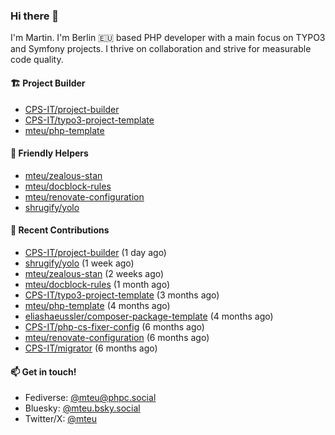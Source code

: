 ### Hi there 👋

I'm Martin. I'm Berlin 🇪🇺 based PHP developer with a main focus on TYPO3 and Symfony projects. I thrive on
collaboration and strive for measurable code quality.

#### 🏗️ Project Builder

- [CPS-IT/project-builder](https://github.com/CPS-IT/project-builder)
- [CPS-IT/typo3-project-template](https://github.com/CPS-IT/typo3-project-template)
- [mteu/php-template](https://github.com/mteu/php-template)

#### 🚜 Friendly Helpers

- [mteu/zealous-stan](https://github.com/mteu/zealous-stan)
- [mteu/docblock-rules](https://github.com/mteu/docblock-rules)
- [mteu/renovate-configuration](https://github.com/mteu/renovate-configuration)
- [shrugify/yolo](https://github.com/shrugify/yolo)

#### 👷 Recent Contributions


- [CPS-IT/project-builder](https://github.com/CPS-IT/project-builder) (1 day ago)
- [shrugify/yolo](https://github.com/shrugify/yolo) (1 week ago)
- [mteu/zealous-stan](https://github.com/mteu/zealous-stan) (2 weeks ago)
- [mteu/docblock-rules](https://github.com/mteu/docblock-rules) (1 month ago)
- [CPS-IT/typo3-project-template](https://github.com/CPS-IT/typo3-project-template) (3 months ago)
- [mteu/php-template](https://github.com/mteu/php-template) (4 months ago)
- [eliashaeussler/composer-package-template](https://github.com/eliashaeussler/composer-package-template) (4 months ago)
- [CPS-IT/php-cs-fixer-config](https://github.com/CPS-IT/php-cs-fixer-config) (6 months ago)
- [mteu/renovate-configuration](https://github.com/mteu/renovate-configuration) (6 months ago)
- [CPS-IT/migrator](https://github.com/CPS-IT/migrator) (6 months ago)

#### 📫 Get in touch!

- Fediverse: [@mteu@phpc.social](https://phpc.social/@mteu)
- Bluesky: [@mteu.bsky.social](https://bsky.app/profile/mteu.bsky.social)
- Twitter/X: [@mteu](https://x.com/mteu)

